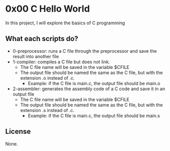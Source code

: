 # 0x00 C Hello World

In this project, I will explore the basics of C programming

## What each scripts do?

* 0-preprocessor: runs a C file through the preprocessor and save the result into another file
* 1-compiler: compiles a C file but does not link.
  * The C file name will be saved in the variable $CFILE
  * The output file should be named the same as the C file, but with the extension .o instead of .c.
    * Example: if the C file is main.c, the output file should be main.o
* 2-assembler: generates the assembly code of a C code and save it in an output file
  * The C file name will be saved in the variable $CFILE
  * The output file should be named the same as the C file, but with the extension .s instead of .c.
    * Example: if the C file is main.c, the output file should be main.s
    
## License

None.